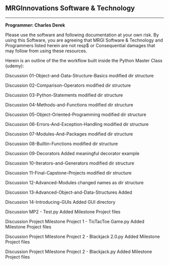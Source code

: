 ## MRGInnovations Software & Technology
------------------------------------
**Programmer: Charles Derek**

Please use the software and following documentation at your own risk.
By using this Software, you are agreeing that MRGI Software & Technology and Programmers listed herein are not resp$
 or Consequential damages that may follow from using these resources.


Herein is an outline of the the workflow built inside the Python Master Class (udemy):

Discussion 01-Object-and-Data-Structure-Basics	modified dir structure

Discussion 02-Comparison-Operators	modified dir structure

Discussion 03-Python-Statements	modified dir structure

Discussion 04-Methods-and-Functions	modified dir structure

Discussion 05-Object-Oriented-Programming	modified dir structure

Discussion 06-Errors-And-Exception-Handling	modified dir structure

Discussion 07-Modules-And-Packages	modified dir structure

Discussion 08-Builtin-Functions	modified dir structure

Discussion 09-Decorators	Added meaningful decorator example

Discussion 10-Iterators-and-Generators	modified dir structure

Discussion 11-Final-Capstone-Projects	modified dir structure

Discussion 12-Advanced-Modules	changed names as dir structure

Discussion 13-Advanced-Object-and-Data-Structures	Added

Discussion 14-Introducing-GUIs	Added GUI directory

Discussion MP2 - Test.py	Added Milestone Project files

Discussion Project Milestone Project 1 - TicTacToe Game.py	Added Milestone Project files

Discussion Project Milestone Project 2 - Blackjack 2.0.py	Added Milestone Project files

Discussion Project Milestone Project 2 - Blackjack.py	Added Milestone Project files

